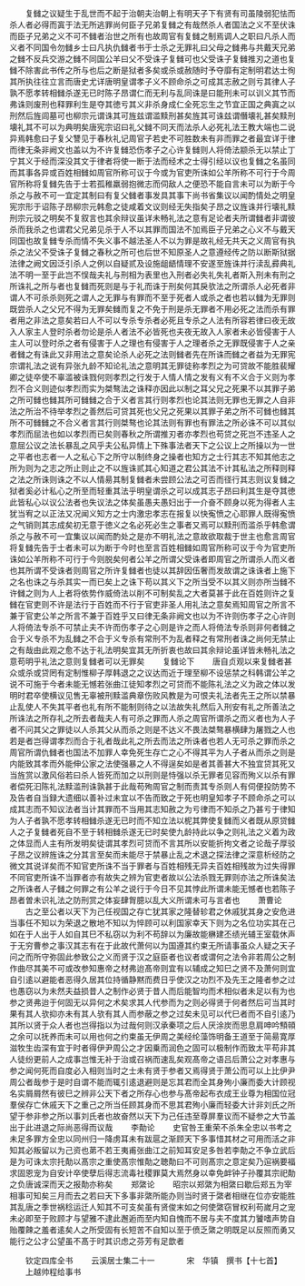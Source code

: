 <!-- { "loadSidebar": true } -->
　　复雠之议疑生于乱世而不起于治朝夫治朝上有明天子下有贤有司虽陵弱犯怯而杀人者必得而寘于法无所逃罪尚何臣子兄弟复雠之有哉然杀人者国法之义不至伏诛而臣子兄弟之义不可不雠者治世之所有也故周官有复雠之制焉调人之职曰凡杀人而义者不同国令勿雠乡士曰凡执仇雠者书于士杀之无罪礼曰父母之雠弗与共戴天兄弟之雠不反兵交游之雠不同国公羊曰父不受诛子复雠可也父受诛子复雠推刃之道也复雠不除害此书传之所与也后之断是狱者多矣或杀或赦随时予夺靡有定制明君达士徇其所执往往立言而唐史尤详唐明皇谓孝子义不顾命杀之可成其志赦之则亏其律人子孰不愿孝转相雠杀遂无已时陈子昂谓仁而无利与乱同诛是曰能刑未可以训义其节而弗诛则废刑也释罪利生是夺其徳亏其义非杀身成仁全死忘生之节宜正国之典寘之以刑然后旌闾墓可也柳宗元谓诛其可旌兹谓滥黩刑甚矣旌其可诛兹谓僭壊礼甚矣黩刑壊礼其不可以为典明矣唐宪宗诏曰礼父雠不同天而法杀人必死礼法王教大端也二说异焉韩愈曰子复父讐见于春秋礼记周官子若史不可胜数未有非而罪之者最宜详于律而律无条非阙文也盖以为不许复雠恐伤孝子之心许复雠则人将倚法颛杀无以禁止丁宁其义于经而深没其文于律者将使一断于法而经术之士得引经以议也复雠之名虽同而其事各异或百姓相雠如周官所称可议于今或为官吏所诛如公羊所称不可行于今周官所称将复雠先告于士若孤稚羸弱抱微志而伺敌人之便恐不能自言未可以为断于今杀之与赦不可一宜定其制曰有复父雠者事发具其事下尚书省集议以闻酌情处之明皇宪宗形于诏陈子昂柳宗元韩愈之徒咸着文议则经无失指矣子昂之议旌诛并行壊礼黩刑宗元驳之明矣不复叙言也其余辩议虽详未畅礼法之意有足论者夫所谓雠者非谓彼杀而我杀之也谓君父兄弟见杀于人不以其罪而国法不加焉臣子兄弟之心义不与戴天同国也故复雠专杀而情不失义事不越法圣人不以为罪是故礼经无共天之义周官有执杀之法父不受诛子复雠之春秋之所可也后世不知原圣人之意遵经传之防以断斯狱据法律之阙文因泛引杀人之例以自疑贰及设施龃龉情理不安遂至旌诛并行渎乱彛典礼法不明一至于此岂不悮哉夫礼与刑相为表里也入刑者必失礼失礼者斯入刑未有刑之所诛礼之所与者也复雠而死则是与于礼而诛于刑矣何其戾欤法之所谓杀人必死者非谓人不可杀杀则死之谓人之无罪与有罪而不至于死者人或杀之者也若以雠为无罪则既尝杀人之父兄不得为无罪矣雠而复之不免于刑是杀无罪者不用必死之法而杀有罪者用之非法之意矣若曰人不可以专杀专杀者必死且专杀之人法有所容若律曰夜无故入人家主人登时杀者勿论是杀人者法不必皆死也夫夜无故入人家者未必皆侵害于人主人可以登时杀之者有侵害于人之理也有侵害于人之理者杀之无罪既侵害于人之亲者雠之有诛此又非用法之意矣论杀人必死之法则雠者先在所诛而雠之者益为无罪宪宗谓礼法之说有异张九龄不知论礼法之意明其无罪徒称孝烈之为可贷故不能胜裴耀卿之徒卒使不辜滥被诛戮何则孝烈之行发于人情人情之发有义有不义合于义则为孝烈不合义则迹似孝烈而实为桀骜法之诛释亦因此以制之耳父兄之死果不以其罪子弟之所可雠也雠其所可雠雠之合于义者言其行则孝烈也论其法则无罪也无罪之人自非法之所治不待举孝烈之善然后可贷其死也父兄之死果以其罪子弟之所不可雠也雠其所不可雠雠之不合义者言其行则桀骜也论其法则有罪也有罪法之所必诛不可以其似孝烈而屈法也如以孝烈而已矣则春秋之所谓推刃者亦孝烈也苟贷之死岂不违圣人之意屈公议之法长暴乱之风乎夫公私异情上下殊事法者天下之公议上之所操以为一世之平者也志者一人之私心下之所守以制终身之操者也知方之士行其志不知其他志之所为则为之志之所止则止之不以旌诛贰其心知道之君公其法不计其私法之所释则释之法之所诛则诛之不以人情昜其制复雠者未尝顾公法之可否而径行其志则议复雠之狱者奚必计私心之所至而轻重其法乎明皇谓杀之可以成其志子昂曰利其生是夺其徳此皆私心以议公法者也失议法之体矣虽愚夫愚妇出于一介奋不顾身以死为得者人主犹当宥之以正法又况闻义知方之士内激忠孝志在报复以快寃愤之心耶罪人既得寃愤之气销则其志成矣初无意于徳义之名必死必生之事者又焉可以黩刑而滥杀乎韩愈谓杀之与赦不可一宜集议以闻而酌处之是亦不明礼法之意故欲取裁于世主也愈言周官将复雠先告于士者未可以为断于今时也至言百姓相雠如周官所称可议于今为官吏所诛如公羊所称不可行于今则脱矣何者公羊之所谓父受诛者即周官之所谓杀人而义者也其所谓不受诛者则周官之所许复雠者也徒以其辞因伍奢而发故谓之诛诛者上施下之名也诛之与杀其实一而已矣上之诛下苟以其义下之所当受不以其义则亦所当雠不许雠之则为人上者将依势作威倚法以削不可制矣乱之大者莫甚于此在百姓则许之复雠在官吏则不许是法行于百姓而不行于官吏非圣人用礼法之意矣焉知周官之所言不兼于官吏公羊之所言不兼于百姓乎又曰律无条非阙文也以为不许则伤孝子之心许则人将倚法专杀不可禁止夫不许而伤孝子之心则是许之而人将倚法专杀则非何者雠之合于义专杀不为乱雠之不合于义专杀有常刑不为乱者释之有常刑者诛之尚何无禁止之有哉由此观之愈不达于礼法明矣宜其无所折衷也故曰其余辩论虽详皆未畅礼法之意苟明乎礼法之意则复雠者可以无罪矣
　　复雠论下
　　唐自贞观以来复雠者甚众或杀或贷罔有定制惟柳子厚韩退之之议达而近于理至柳不设惩禁之科韩谓公羊之说不可施于今者未能无憾若张曲江徒知孝烈之可贷而不能陈礼法之义为政之体以发明时君卒使横议见售无辜被刑黩滥典章伤败风教是为可恨夫礼法者先王之所以禁暴止乱使人不失其平者也礼有所不能制则待之以法故失礼然后入刑安有礼之所善法之所诛法之所存礼之所去者哉夫人有可杀之罪而人杀之周官所谓杀之而义者也为人子者不问其父之罪徒以人杀其父从而杀之则是不达义不畏法桀骜暴横肆为屠戮之人也若是者岂得谓孝烈而合于礼者哉此礼之所去而法之所诛者也若人无可杀之罪而杀之周官所谓仇雠者也国法不加罪人幸免死生存亡之心不得其平为人子者从而杀之则是内能致其孝而外能伸公家之法使强暴之人不得逞矣如是者其善甚大不独宜贷其死又当旌赏以激风俗若曰杀人皆死而加之以刑则是恃强以杀无罪者见容而殉义以杀有罪者偿死汩陈礼法黩滥刑诛孰甚于此哉苟殉周官之制而责其专杀则人有伺便投防势不及告者自当録大遗细以善补过未宜以不告而致之于死也明皇知孝子不顾命杀之可以成其志而不知议法者当计其罪而不当用其志知赦之为亏律而不知杀之乃甚亏于律知为人子者孰不愿孝转相雠杀遂无已时而不知立法以柅其弊使复雠而义者既从原贷雠人之子复雠者死自不至于转相雠杀遂无已时矣使九龄持此以争之则礼法之义着为政之体显而人主有所发明矣徒谓其孝烈可贷而不言其所以安能折拘文者之论哉子厚驳子昂之议辨旌诛之分其言至矣而未能尽于禁暴止乱之术退之探法律之深意析经防之微文其说详矣而不知官吏所诛不当于罪者与百姓相残无异夫百姓相残故为过失得罪不同官吏所诛不当罪者亦有故失之辨为官吏者故以公法杀戮无罪则亦法之所诛矣法之所诛者人子雠之何罪之有公羊之说行于今日不见其悖此所谓未能无憾者也若陈子昂者曽未识礼法之防刑赏之体妄肆胷臆以乱大义所谓未可与言者也
　　萧曹论
　　古之至公者以天下为己任视国之存亡犹其家之隆替轸君之休戚犹其身之安危进当事任不知以为荣退之散地不知以为悴顾可以利国家幸天下则为之名位功实其在己如在于人出于人如自其巳不私窃以为利不苟辞以为廉故能楙建丕绩光辅王室载休声于无穷曹参之事汉其志有在于此故代萧何以为国遵其约束无所请事虽众人疑之天子问之而所守弥固此参致公之义而贤于汉之庭臣者也议者或谓何之法令非若周公之制作曲尽其美不可或改参知惠帝之材弗迨髙帝则宜有以辅成之知巳之贤不及萧何则宜自引逺以避能者恶得久居其位持循静黙而费日乎使汉之功烈不及先王之隆者参之过也愚窃以为未然夫益损昔人之制作必贤于昔人而后能智均而术相似者未足以有为也参之贤弗迨于何固无以异何之术矣求其人代参而为之则必得贤于何者然后可当其时果有其人欤抑亦未有其人欤有其人而参蔽之参之过矣未见可以代巳者而不自引逺乃其所以贤于众人者也岂得指以为过哉何则汉承秦项之后人厌涂炭而思息肩呻吟顦顇之余可以抚养而未可以用也何之约束虽无伊周之美经纶藻饰明备王道至于简昜寛厚滋牧生齿深有宜于时者得伊尹周公之才因乗而润色之固可以极制作而致太平苟非其人徒纷更前人之成事岂惟无补于治或召祸而速乱矣观髙帝之语吕后萧公之对孝惠与参之闻何死而自度必入相则当时之士未有贤于参者又焉得贤于萧公而可以上比伊尹周公者哉参于是时自谓不能而辄引逺退避则是忘其君而全其身殉小廉而委大计顾视名实屑屑然有彼巳之辨非公天下者之所存心也参与髙帝起布衣成王业尊为相国位冠羣侯存亡休戚天下之重己之所当任顾其身而不思其君殉小廉而轻委大计非刘氏之所望于参非参之所以事刘氏者也故奋然以天下为己任违至尊屏羣议而不疑参之大节盖出于此进退之际尚恶得而议哉
　　李勣论
　　史官咎王重荣不杀朱全忠以书考之未足多罪方全忠以同州归一降虏耳未有跋扈之渐顾天下多事惜其材之可用而活之非知其必叛留以为己资也苐不若王夷甫张曲江之前知耳安足多咎若李勣之不争立武后是为可诛太宗托勣以髙宗之重使髙宗惟勣之聴勣曰不可则髙宗之意定矣乃逭祸要福求固恩宠为自安计卒使孽后得志流毒社稷罪莫大焉然身以幸免衅钟子孙覆其宗祀勣之负唐诚深而天之报勣亦称矣
　　郑綮论
　　昭宗以郑綮为相綮曰歇后郑五为宰相事可知矣三月而去之若曰天下多事非綮所能办则当时贤于綮者相继在位亦安能胜其乱唐之季世祸稔运迁人知其不可支矣虽有贤俊末如之何使綮窃冒权利苟嵗月之宠未必即至于败顾才与望雅不逮此邂逅而至内知自愧而不居与夫不度其力饕嗜声势自贻覆餗之羞者逺矣人之所受固有长短苦不自知以至于偾乏綮之明既足以反照而勇又能行之公才公望虽不髙于时其识虑之芬芳有足歆者



　　钦定四库全书
　　云溪居士集二十一　　　　宋　华镇　撰书【十七首】
　　上越帅程给事书
